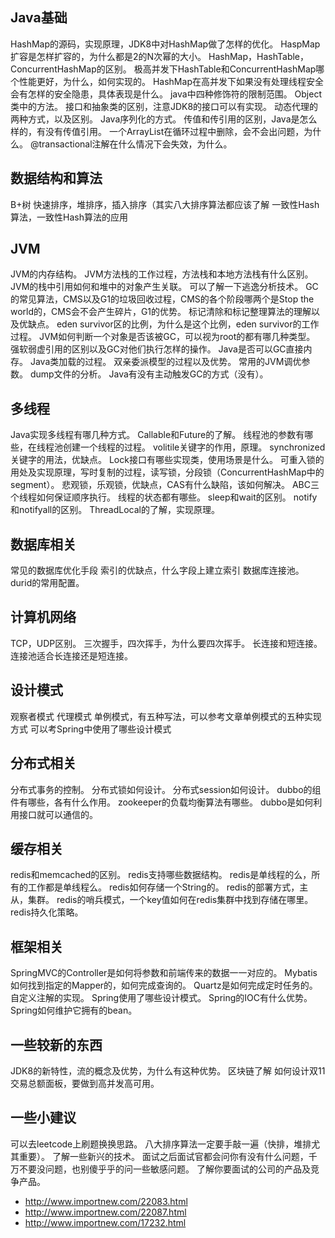 ## Java基础
HashMap的源码，实现原理，JDK8中对HashMap做了怎样的优化。
HaspMap扩容是怎样扩容的，为什么都是2的N次幂的大小。
HashMap，HashTable，ConcurrentHashMap的区别。
极高并发下HashTable和ConcurrentHashMap哪个性能更好，为什么，如何实现的。
HashMap在高并发下如果没有处理线程安全会有怎样的安全隐患，具体表现是什么。
java中四种修饰符的限制范围。 Object类中的方法。
接口和抽象类的区别，注意JDK8的接口可以有实现。 动态代理的两种方式，以及区别。
Java序列化的方式。 传值和传引用的区别，Java是怎么样的，有没有传值引用。
一个ArrayList在循环过程中删除，会不会出问题，为什么。
@transactional注解在什么情况下会失效，为什么。 
## 数据结构和算法 
 B+树 快速排序，堆排序，插入排序（其实八大排序算法都应该了解
 一致性Hash算法，一致性Hash算法的应用 
## JVM 
JVM的内存结构。 JVM方法栈的工作过程，方法栈和本地方法栈有什么区别。
JVM的栈中引用如何和堆中的对象产生关联。 可以了解一下逃逸分析技术。
GC的常见算法，CMS以及G1的垃圾回收过程，CMS的各个阶段哪两个是Stop the
world的，CMS会不会产生碎片，G1的优势。 标记清除和标记整理算法的理解以及优缺点。 eden
survivor区的比例，为什么是这个比例，eden survivor的工作过程。
JVM如何判断一个对象是否该被GC，可以视为root的都有哪几种类型。
强软弱虚引用的区别以及GC对他们执行怎样的操作。 Java是否可以GC直接内存。
Java类加载的过程。 双亲委派模型的过程以及优势。 常用的JVM调优参数。 dump文件的分析。
Java有没有主动触发GC的方式（没有）。 
## 多线程 
Java实现多线程有哪几种方式。 Callable和Future的了解。
线程池的参数有哪些，在线程池创建一个线程的过程。 volitile关键字的作用，原理。
synchronized关键字的用法，优缺点。 Lock接口有哪些实现类，使用场景是什么。
可重入锁的用处及实现原理，写时复制的过程，读写锁，分段锁（ConcurrentHashMap中的segment）。
悲观锁，乐观锁，优缺点，CAS有什么缺陷，该如何解决。 ABC三个线程如何保证顺序执行。
线程的状态都有哪些。 sleep和wait的区别。 notify和notifyall的区别。
ThreadLocal的了解，实现原理。 
## 数据库相关 
常见的数据库优化手段 索引的优缺点，什么字段上建立索引 数据库连接池。 durid的常用配置。  
 
## 计算机网络 
TCP，UDP区别。 三次握手，四次挥手，为什么要四次挥手。 长连接和短连接。
连接池适合长连接还是短连接。 
## 设计模式
观察者模式 代理模式 单例模式，有五种写法，可以参考文章单例模式的五种实现方式
可以考Spring中使用了哪些设计模式 
## 分布式相关
分布式事务的控制。 分布式锁如何设计。 分布式session如何设计。
dubbo的组件有哪些，各有什么作用。 zookeeper的负载均衡算法有哪些。
dubbo是如何利用接口就可以通信的。 

## 缓存相关
redis和memcached的区别。 redis支持哪些数据结构。
redis是单线程的么，所有的工作都是单线程么。 redis如何存储一个String的。
redis的部署方式，主从，集群。
redis的哨兵模式，一个key值如何在redis集群中找到存储在哪里。 redis持久化策略。

## 框架相关
 SpringMVC的Controller是如何将参数和前端传来的数据一一对应的。
 Mybatis如何找到指定的Mapper的，如何完成查询的。 Quartz是如何完成定时任务的。
 自定义注解的实现。 Spring使用了哪些设计模式。 Spring的IOC有什么优势。
 Spring如何维护它拥有的bean。 
 
## 一些较新的东西 
JDK8的新特性，流的概念及优势，为什么有这种优势。 区块链了解
如何设计双11交易总额面板，要做到高并发高可用。 

## 一些小建议
可以去leetcode上刷题换换思路。 八大排序算法一定要手敲一遍（快排，堆排尤其重要）。
了解一些新兴的技术。
面试之后面试官都会问你有没有什么问题，千万不要没问题，也别傻乎乎的问一些敏感问题。
了解你要面试的公司的产品及竞争产品。 

- http://www.importnew.com/22083.html
- http://www.importnew.com/22087.html
- http://www.importnew.com/17232.html